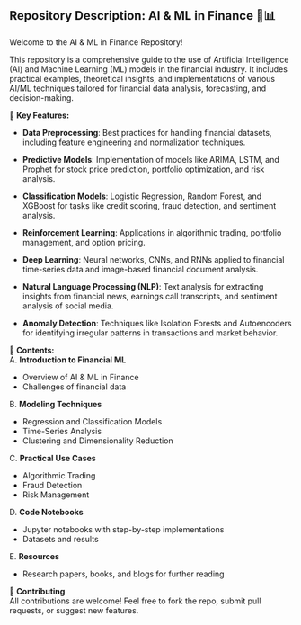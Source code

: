 ## Repository Description: AI & ML in Finance 🚀📊  
Welcome to the AI & ML in Finance Repository!

This repository is a comprehensive guide to the use of Artificial Intelligence (AI) and Machine Learning (ML) models in the financial industry. It includes practical examples, theoretical insights, and implementations of various AI/ML techniques tailored for financial data analysis, forecasting, and decision-making.

**🌟 Key Features:**  
- **Data Preprocessing**: Best practices for handling financial datasets, including feature engineering and normalization techniques.  

- **Predictive Models**: Implementation of models like ARIMA, LSTM, and Prophet for stock price prediction, portfolio optimization, and risk analysis.  

- **Classification Models**: Logistic Regression, Random Forest, and XGBoost for tasks like credit scoring, fraud detection, and sentiment analysis.  

- **Reinforcement Learning**: Applications in algorithmic trading, portfolio management, and option pricing.  

- **Deep Learning**: Neural networks, CNNs, and RNNs applied to financial time-series data and image-based financial document analysis.  

- **Natural Language Processing (NLP)**: Text analysis for extracting insights from financial news, earnings call transcripts, and sentiment analysis of social media.  

- **Anomaly Detection**: Techniques like Isolation Forests and Autoencoders for identifying irregular patterns in transactions and market behavior.  

**📂 Contents:**  
A. **Introduction to Financial ML**  
- Overview of AI & ML in Finance  
- Challenges of financial data
  
B. **Modeling Techniques**  
- Regression and Classification Models  
- Time-Series Analysis  
- Clustering and Dimensionality Reduction
  
C. **Practical Use Cases**  
- Algorithmic Trading  
- Fraud Detection  
- Risk Management
  
D. **Code Notebooks**  
- Jupyter notebooks with step-by-step implementations  
- Datasets and results
  
E. **Resources**  
- Research papers, books, and blogs for further reading  
  
**🤝 Contributing**  
All contributions are welcome! Feel free to fork the repo, submit pull requests, or suggest new features.    
